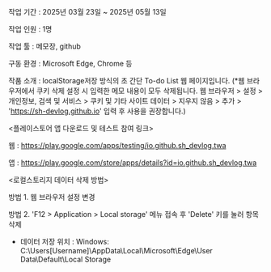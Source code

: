 작업 기간 : 2025년 03월 23일 ~ 2025년 05월 13일

작업 인원 : 1명

작업 툴 : 메모장, github

구동 환경 : Microsoft Edge, Chrome 등

작품 소개 : localStorage저장 방식의 초 간단 To-do List 웹 페이지입니다. (*웹 브라우저에서 쿠키 삭제 설정 시 입력한 메모 내용이 모두 삭제됩니다. 웹 브라우저 > 설정 > 개인정보, 검색 및 서비스 > 쿠키 및 기타 사이트 데이터 > 지우지 않음 > 추가 > 'https://sh-devlog.github.io' 입력 후 사용을 권장합니다.)





<플레이스토어 앱 다운로드 및 테스트 참여 링크>

웹 : https://play.google.com/apps/testing/io.github.sh_devlog.twa

앱 : https://play.google.com/store/apps/details?id=io.github.sh_devlog.twa





<로컬스토리지 데이터 삭제 방법>

방법 1. 웹 브라우저 설정 변경

방법 2. 'F12 > Application > Local storage' 메뉴 접속 후 'Delete' 키를 눌러 항목 삭제




* 데이터 저장 위치 : Windows: C:\Users\[Username]\AppData\Local\Microsoft\Edge\User Data\Default\Local Storage
